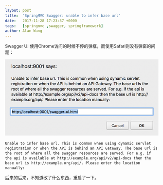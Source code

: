```yaml
---
layout: post
title:  "SpringMVC Swagger: unable to infer base url"
date:   2017-11-28 17:23:37 +0000
tags:   [springmvc ,swagger, springframework]
author: Alan Wang
---
```


Swagger UI 使用Chrome访问的时候不停的弹框，而使用Safari则没有弹窗的问题：

![](/assets/images/2017-11-28-2-springmvc-swagger-unable-to-info-base-url/unable-to-infer-base-url.png)

```
Unable to infer base url. This is common when using dynamic servlet registration or when the API is behind an API Gateway. The base url is the root of where all the swagger resources are served. For e.g. if the api is available at http://example.org/api/v2/api-docs then the base url is http://example.org/api/. Please enter the location manually:
```

后来的后来，不知道改了什么东西，重启了一下。
